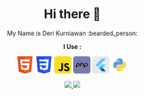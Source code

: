 <div align="center">
<h1>Hi there 👋</h1>
My Name is Deri Kurniawan :bearded_person:

**I Use :**
<p align="center">
  <img src="https://github.com/edent/SuperTinyIcons/blob/master/images/svg/html5.svg" width="40px" height="40px">
  <img src="https://github.com/edent/SuperTinyIcons/blob/master/images/svg/css3.svg" width="40px" height="40px">
  <img src="https://github.com/edent/SuperTinyIcons/blob/master/images/svg/javascript.svg" width="40px" height="40px">
  <img src="https://github.com/edent/SuperTinyIcons/blob/master/images/svg/php.svg" width="40px" height="40px">
  <img src="https://github.com/edent/SuperTinyIcons/blob/master/images/svg/flutter.svg" width="40px" height="40px">
  <img src="https://github.com/edent/SuperTinyIcons/blob/master/images/svg/python.svg" width="40px" height="40px">
</p>

<p>
  <a href="https://github.com/deri-kurniawan">
    <img height="180em" 
     src="https://github-readme-stats-eight-theta.vercel.app/api?username=deri-kurniawan&show_icons=true&theme=algolia&include_all_commits=true&count_private=true"/>
    <img height="180em" src="https://github-readme-stats-eight-theta.vercel.app/api/top-langs/?username=deri-kurniawan&layout=compact&langs_count=8&theme=algolia"/>
  </a>
</p>
</div>
